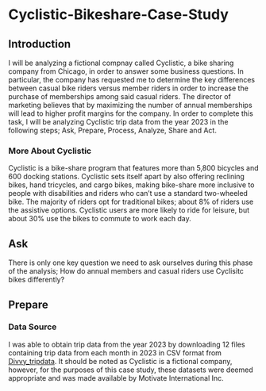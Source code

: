 # Cyclistic-Bikeshare-Case-Study

## Introduction 
I will be analyzing a fictional compnay called Cyclistic, a bike sharing company from Chicago, in order to answer some business questions. In particular, the company has requested me to determine the key differences between casual bike riders versus member riders in order to increase the purchase of memberships among said casual riders. The director of marketing believes that by maximizing the number of annual memberships will lead to higher profit margins for the company. In order to complete this task, I will be analyzing Cyclistic trip data from the year 2023 in the following steps; Ask, Prepare, Process, Analyze, Share and Act. 

### More About Cyclistic 

Cyclistic is a bike-share program that features more than 5,800 bicycles and 600
docking stations. Cyclistic sets itself apart by also offering reclining bikes, hand
tricycles, and cargo bikes, making bike-share more inclusive to people with disabilities
and riders who can’t use a standard two-wheeled bike. The majority of riders opt for
traditional bikes; about 8% of riders use the assistive options. Cyclistic users are more
likely to ride for leisure, but about 30% use the bikes to commute to work each day.

## Ask 

There is only one key question we need to ask ourselves during this phase of the analysis; How do annual members and casual riders use Cyclisitc bikes differently? 

## Prepare 

### Data Source 

I was able to obtain trip data from the year 2023 by downloading 12 files containing trip data from each month in 2023 in CSV format from [Divvy_tripdata](https://divvy-tripdata.s3.amazonaws.com/index.html). It should be noted as Cyclistic is a fictional company, however, for the purposes of this case study, these datasets were deemed appropriate and was made available by Motivate International Inc. 

